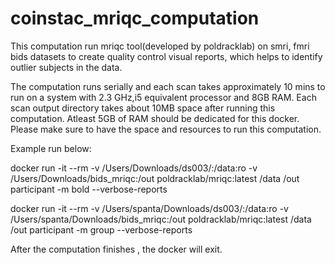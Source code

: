 # coinstac_mriqc_computation
This computation run mriqc tool(developed by poldracklab) on smri, fmri bids datasets to create quality control visual reports, which helps to identify outlier subjects in the data. 

The computation runs serially and each scan takes approximately 10 mins to run on a system with 2.3 GHz,i5 equivalent processor and 8GB RAM. Each scan output directory takes about 10MB space after running this computation. Atleast 5GB of RAM should be dedicated for this docker. Please make sure to have the space and resources to run this computation. 

Example run below:

docker run -it --rm -v /Users/Downloads/ds003/:/data:ro -v /Users/Downloads/bids_mriqc:/out poldracklab/mriqc:latest /data /out participant -m bold --verbose-reports

docker run -it --rm -v /Users/spanta/Downloads/ds003/:/data:ro -v /Users/spanta/Downloads/bids_mriqc:/out poldracklab/mriqc:latest /data /out participant -m group --verbose-reports

After the computation finishes , the docker will exit.
